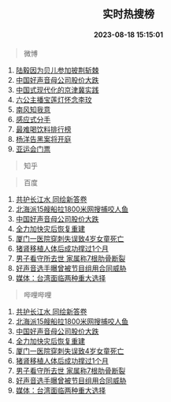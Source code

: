 <div align="center"><h2>实时热搜榜</h2><h4>2023-08-18 15:15:01</h4></div>

> 微博  

1. [陆毅因为贝儿参加披荆斩棘](https://s.weibo.com/weibo?q=%23%E9%99%86%E6%AF%85%E5%9B%A0%E4%B8%BA%E8%B4%9D%E5%84%BF%E5%8F%82%E5%8A%A0%E6%8A%AB%E8%8D%86%E6%96%A9%E6%A3%98%23&t=31&band_rank=1&Refer=top)<br />
2. [中国好声音母公司股价大跌](https://s.weibo.com/weibo?q=%23%E4%B8%AD%E5%9B%BD%E5%A5%BD%E5%A3%B0%E9%9F%B3%E6%AF%8D%E5%85%AC%E5%8F%B8%E8%82%A1%E4%BB%B7%E5%A4%A7%E8%B7%8C%23&t=31&band_rank=2&Refer=top)<br />
3. [中国式现代化的京津冀实践](https://s.weibo.com/weibo?q=%23%E4%B8%AD%E5%9B%BD%E5%BC%8F%E7%8E%B0%E4%BB%A3%E5%8C%96%E7%9A%84%E4%BA%AC%E6%B4%A5%E5%86%80%E5%AE%9E%E8%B7%B5%23&t=31&band_rank=3&Refer=top)<br />
4. [六公主播宝莲灯怀念李玟](https://s.weibo.com/weibo?q=%23%E5%85%AD%E5%85%AC%E4%B8%BB%E6%92%AD%E5%AE%9D%E8%8E%B2%E7%81%AF%E6%80%80%E5%BF%B5%E6%9D%8E%E7%8E%9F%23&t=31&band_rank=4&Refer=top)<br />
5. [南风知我意](https://s.weibo.com/weibo?q=%E5%8D%97%E9%A3%8E%E7%9F%A5%E6%88%91%E6%84%8F&t=31&band_rank=5&Refer=top)<br />
6. [感应式分手](https://s.weibo.com/weibo?q=%E6%84%9F%E5%BA%94%E5%BC%8F%E5%88%86%E6%89%8B&t=31&band_rank=6&Refer=top)<br />
7. [最难喝饮料排行榜](https://s.weibo.com/weibo?q=%E6%9C%80%E9%9A%BE%E5%96%9D%E9%A5%AE%E6%96%99%E6%8E%92%E8%A1%8C%E6%A6%9C&t=31&band_rank=7&Refer=top)<br />
8. [杨洋告黑案将开庭](https://s.weibo.com/weibo?q=%23%E6%9D%A8%E6%B4%8B%E5%91%8A%E9%BB%91%E6%A1%88%E5%B0%86%E5%BC%80%E5%BA%AD%23&t=31&band_rank=8&Refer=top)<br />
9. [亚运会门票](https://s.weibo.com/weibo?q=%E4%BA%9A%E8%BF%90%E4%BC%9A%E9%97%A8%E7%A5%A8&t=31&band_rank=9&Refer=top)<br />

> 知乎  


> 百度  

1. [共护长江水 同绘新答卷](https://www.baidu.com/s?wd=%E5%85%B1%E6%8A%A4%E9%95%BF%E6%B1%9F%E6%B0%B4+%E5%90%8C%E7%BB%98%E6%96%B0%E7%AD%94%E5%8D%B7&sa=fyb_news&rsv_dl=fyb_news)<br />
2. [北海派15艘船拉1800米网搜捕咬人鱼](https://www.baidu.com/s?wd=%E5%8C%97%E6%B5%B7%E6%B4%BE15%E8%89%98%E8%88%B9%E6%8B%891800%E7%B1%B3%E7%BD%91%E6%90%9C%E6%8D%95%E5%92%AC%E4%BA%BA%E9%B1%BC&sa=fyb_news&rsv_dl=fyb_news)<br />
3. [中国好声音母公司股价大跌](https://www.baidu.com/s?wd=%E4%B8%AD%E5%9B%BD%E5%A5%BD%E5%A3%B0%E9%9F%B3%E6%AF%8D%E5%85%AC%E5%8F%B8%E8%82%A1%E4%BB%B7%E5%A4%A7%E8%B7%8C&sa=fyb_news&rsv_dl=fyb_news)<br />
4. [全力加快灾后恢复重建](https://www.baidu.com/s?wd=%E5%85%A8%E5%8A%9B%E5%8A%A0%E5%BF%AB%E7%81%BE%E5%90%8E%E6%81%A2%E5%A4%8D%E9%87%8D%E5%BB%BA&sa=fyb_news&rsv_dl=fyb_news)<br />
5. [厦门一医院穿刺失误致4岁女童死亡](https://www.baidu.com/s?wd=%E5%8E%A6%E9%97%A8%E4%B8%80%E5%8C%BB%E9%99%A2%E7%A9%BF%E5%88%BA%E5%A4%B1%E8%AF%AF%E8%87%B44%E5%B2%81%E5%A5%B3%E7%AB%A5%E6%AD%BB%E4%BA%A1&sa=fyb_news&rsv_dl=fyb_news)<br />
6. [猪肾移植人体后成功撑过1个月](https://www.baidu.com/s?wd=%E7%8C%AA%E8%82%BE%E7%A7%BB%E6%A4%8D%E4%BA%BA%E4%BD%93%E5%90%8E%E6%88%90%E5%8A%9F%E6%92%91%E8%BF%871%E4%B8%AA%E6%9C%88&sa=fyb_news&rsv_dl=fyb_news)<br />
7. [男子看守所去世 家属称7根肋骨断裂](https://www.baidu.com/s?wd=%E7%94%B7%E5%AD%90%E7%9C%8B%E5%AE%88%E6%89%80%E5%8E%BB%E4%B8%96+%E5%AE%B6%E5%B1%9E%E7%A7%B07%E6%A0%B9%E8%82%8B%E9%AA%A8%E6%96%AD%E8%A3%82&sa=fyb_news&rsv_dl=fyb_news)<br />
8. [好声音选手曝曾被节目组用合同威胁](https://www.baidu.com/s?wd=%E5%A5%BD%E5%A3%B0%E9%9F%B3%E9%80%89%E6%89%8B%E6%9B%9D%E6%9B%BE%E8%A2%AB%E8%8A%82%E7%9B%AE%E7%BB%84%E7%94%A8%E5%90%88%E5%90%8C%E5%A8%81%E8%83%81&sa=fyb_news&rsv_dl=fyb_news)<br />
9. [媒体：台湾面临两种重大选择](https://www.baidu.com/s?wd=%E5%AA%92%E4%BD%93%EF%BC%9A%E5%8F%B0%E6%B9%BE%E9%9D%A2%E4%B8%B4%E4%B8%A4%E7%A7%8D%E9%87%8D%E5%A4%A7%E9%80%89%E6%8B%A9&sa=fyb_news&rsv_dl=fyb_news)<br />

> 哔哩哔哩  

1. [共护长江水 同绘新答卷](https://www.baidu.com/s?wd=%E5%85%B1%E6%8A%A4%E9%95%BF%E6%B1%9F%E6%B0%B4+%E5%90%8C%E7%BB%98%E6%96%B0%E7%AD%94%E5%8D%B7&sa=fyb_news&rsv_dl=fyb_news)<br />
2. [北海派15艘船拉1800米网搜捕咬人鱼](https://www.baidu.com/s?wd=%E5%8C%97%E6%B5%B7%E6%B4%BE15%E8%89%98%E8%88%B9%E6%8B%891800%E7%B1%B3%E7%BD%91%E6%90%9C%E6%8D%95%E5%92%AC%E4%BA%BA%E9%B1%BC&sa=fyb_news&rsv_dl=fyb_news)<br />
3. [中国好声音母公司股价大跌](https://www.baidu.com/s?wd=%E4%B8%AD%E5%9B%BD%E5%A5%BD%E5%A3%B0%E9%9F%B3%E6%AF%8D%E5%85%AC%E5%8F%B8%E8%82%A1%E4%BB%B7%E5%A4%A7%E8%B7%8C&sa=fyb_news&rsv_dl=fyb_news)<br />
4. [全力加快灾后恢复重建](https://www.baidu.com/s?wd=%E5%85%A8%E5%8A%9B%E5%8A%A0%E5%BF%AB%E7%81%BE%E5%90%8E%E6%81%A2%E5%A4%8D%E9%87%8D%E5%BB%BA&sa=fyb_news&rsv_dl=fyb_news)<br />
5. [厦门一医院穿刺失误致4岁女童死亡](https://www.baidu.com/s?wd=%E5%8E%A6%E9%97%A8%E4%B8%80%E5%8C%BB%E9%99%A2%E7%A9%BF%E5%88%BA%E5%A4%B1%E8%AF%AF%E8%87%B44%E5%B2%81%E5%A5%B3%E7%AB%A5%E6%AD%BB%E4%BA%A1&sa=fyb_news&rsv_dl=fyb_news)<br />
6. [猪肾移植人体后成功撑过1个月](https://www.baidu.com/s?wd=%E7%8C%AA%E8%82%BE%E7%A7%BB%E6%A4%8D%E4%BA%BA%E4%BD%93%E5%90%8E%E6%88%90%E5%8A%9F%E6%92%91%E8%BF%871%E4%B8%AA%E6%9C%88&sa=fyb_news&rsv_dl=fyb_news)<br />
7. [男子看守所去世 家属称7根肋骨断裂](https://www.baidu.com/s?wd=%E7%94%B7%E5%AD%90%E7%9C%8B%E5%AE%88%E6%89%80%E5%8E%BB%E4%B8%96+%E5%AE%B6%E5%B1%9E%E7%A7%B07%E6%A0%B9%E8%82%8B%E9%AA%A8%E6%96%AD%E8%A3%82&sa=fyb_news&rsv_dl=fyb_news)<br />
8. [好声音选手曝曾被节目组用合同威胁](https://www.baidu.com/s?wd=%E5%A5%BD%E5%A3%B0%E9%9F%B3%E9%80%89%E6%89%8B%E6%9B%9D%E6%9B%BE%E8%A2%AB%E8%8A%82%E7%9B%AE%E7%BB%84%E7%94%A8%E5%90%88%E5%90%8C%E5%A8%81%E8%83%81&sa=fyb_news&rsv_dl=fyb_news)<br />
9. [媒体：台湾面临两种重大选择](https://www.baidu.com/s?wd=%E5%AA%92%E4%BD%93%EF%BC%9A%E5%8F%B0%E6%B9%BE%E9%9D%A2%E4%B8%B4%E4%B8%A4%E7%A7%8D%E9%87%8D%E5%A4%A7%E9%80%89%E6%8B%A9&sa=fyb_news&rsv_dl=fyb_news)<br />
